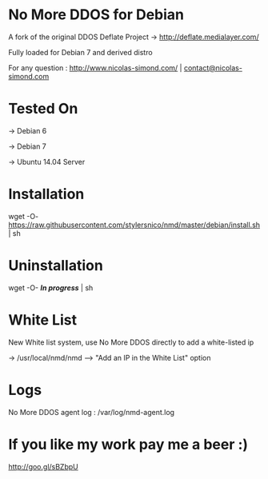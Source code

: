 No More DDOS for Debian
=======================

A fork of the original DDOS Deflate Project -> http://deflate.medialayer.com/

Fully loaded for Debian 7 and derived distro

For any question : http://www.nicolas-simond.com/ | contact@nicolas-simond.com


Tested On
=========

-> Debian 6

-> Debian 7

-> Ubuntu 14.04 Server



Installation
============

wget -O- https://raw.githubusercontent.com/stylersnico/nmd/master/debian/install.sh | sh



Uninstallation
==============

wget -O- ***In progress*** | sh


White List
==========

New White list system, use No More DDOS directly to add a white-listed ip

-> /usr/local/nmd/nmd  -->  "Add an IP in the White List" option



Logs
====

No More DDOS agent log : /var/log/nmd-agent.log



If you like my work pay me a beer :)
====================================

http://goo.gl/sBZbpU
